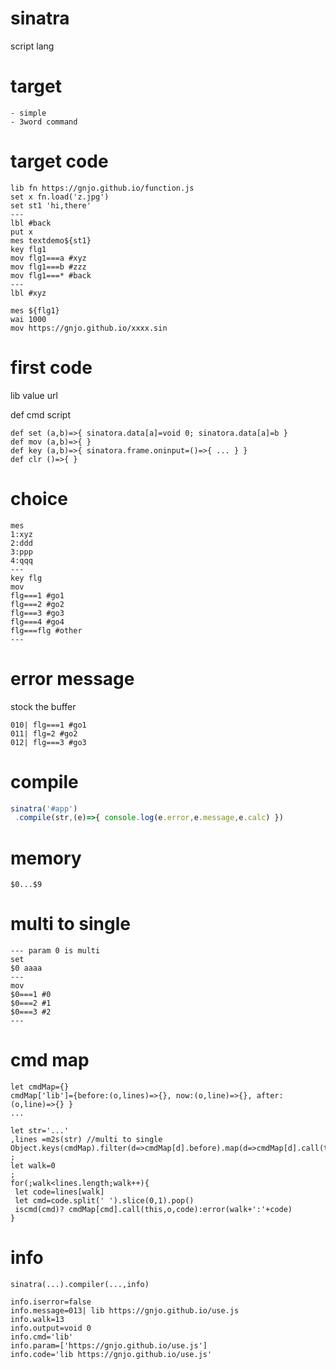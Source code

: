 # sinatra
script lang

# target
```
- simple
- 3word command
```

# target code
```
lib fn https://gnjo.github.io/function.js 
set x fn.load('z.jpg')
set st1 'hi,there'
---
lbl #back
put x
mes textdemo${st1}
key flg1
mov flg1===a #xyz
mov flg1===b #zzz
mov flg1===* #back
---
lbl #xyz

mes ${flg1}
wai 1000
mov https://gnjo.github.io/xxxx.sin
```

# first code
lib value url

def cmd script
```
def set (a,b)=>{ sinatora.data[a]=void 0; sinatora.data[a]=b }
def mov (a,b)=>{ }
def key (a,b)=>{ sinatora.frame.oninput=()=>{ ... } }
def clr ()=>{ }
```

# choice
```
mes
1:xyz
2:ddd
3:ppp
4:qqq
---
key flg
mov 
flg===1 #go1
flg===2 #go2
flg===3 #go3
flg===4 #go4
flg===flg #other
---
```

# error message
stock the buffer
```
010| flg===1 #go1
011| flg=2 #go2
012| flg===3 #go3
```

# compile
```js
sinatra('#app')
 .compile(str,(e)=>{ console.log(e.error,e.message,e.calc) }) 
```

# memory
```
$0...$9
```

# multi to single
```
--- param 0 is multi
set
$0 aaaa
---
mov
$0===1 #0
$0===2 #1
$0===3 #2
---
```

# cmd map
```
let cmdMap={}
cmdMap['lib']={before:(o,lines)=>{}, now:(o,line)=>{}, after:(o,line)=>{} }
...
```
```
let str='...'
,lines =m2s(str) //multi to single
Object.keys(cmdMap).filter(d=>cmdMap[d].before).map(d=>cmdMap[d].call(this,o,lines)
;
let walk=0
;
for(;walk<lines.length;walk++){
 let code=lines[walk]
 let cmd=code.split(' ').slice(0,1).pop()
 iscmd(cmd)? cmdMap[cmd].call(this,o,code):error(walk+':'+code)
}

```
# info
```
sinatra(...).compiler(...,info)

info.iserror=false
info.message=013| lib https://gnjo.github.io/use.js
info.walk=13
info.output=void 0
info.cmd='lib'
info.param=['https://gnjo.github.io/use.js']
info.code='lib https://gnjo.github.io/use.js'
```


